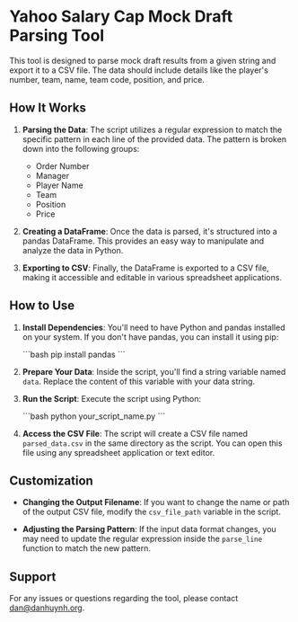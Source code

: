 # Yahoo Salary Cap Mock Draft Parsing Tool

This tool is designed to parse mock draft results from a given string and export it to a CSV file. The data should include details like the player's number, team, name, team code, position, and price.

## How It Works

1. **Parsing the Data**: The script utilizes a regular expression to match the specific pattern in each line of the provided data. The pattern is broken down into the following groups:
    - Order Number
    - Manager
    - Player Name
    - Team
    - Position
    - Price

2. **Creating a DataFrame**: Once the data is parsed, it's structured into a pandas DataFrame. This provides an easy way to manipulate and analyze the data in Python.

3. **Exporting to CSV**: Finally, the DataFrame is exported to a CSV file, making it accessible and editable in various spreadsheet applications.

## How to Use

1. **Install Dependencies**: You'll need to have Python and pandas installed on your system. If you don't have pandas, you can install it using pip:

   \`\`\`bash
   pip install pandas
   \`\`\`

2. **Prepare Your Data**: Inside the script, you'll find a string variable named `data`. Replace the content of this variable with your data string.

3. **Run the Script**: Execute the script using Python:

   \`\`\`bash
   python your_script_name.py
   \`\`\`

4. **Access the CSV File**: The script will create a CSV file named `parsed_data.csv` in the same directory as the script. You can open this file using any spreadsheet application or text editor.

## Customization

- **Changing the Output Filename**: If you want to change the name or path of the output CSV file, modify the `csv_file_path` variable in the script.

- **Adjusting the Parsing Pattern**: If the input data format changes, you may need to update the regular expression inside the `parse_line` function to match the new pattern.

## Support

For any issues or questions regarding the tool, please contact dan@danhuynh.org.
